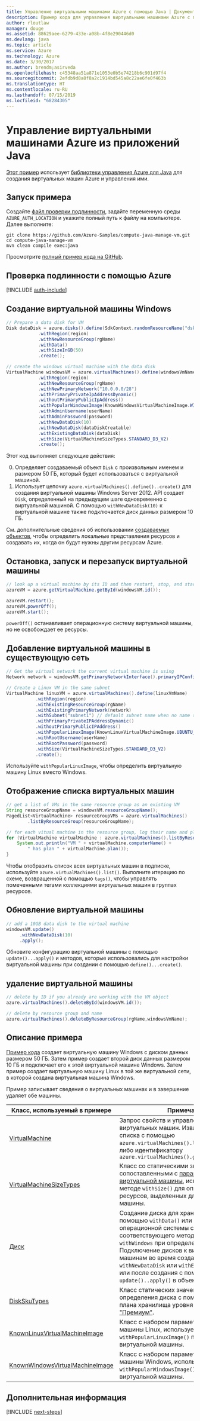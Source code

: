 ```yaml
---
title: Управление виртуальными машинами Azure с помощью Java | Документация Майкрософт
description: Пример кода для управления виртуальными машинами Azure с помощью пакета Azure SDK для Java
author: rloutlaw
manager: douge
ms.assetid: 88629aee-6279-433e-a08b-4f8e290446d0
ms.devlang: java
ms.topic: article
ms.service: Azure
ms.technology: Azure
ms.date: 3/30/2017
ms.author: brendm;asirveda
ms.openlocfilehash: c45348aa51a871e1053e0b5e74218b6c901d97f4
ms.sourcegitcommit: 2efdb9d8a8f8a2c1914bd545a8c22ae6fe0f463b
ms.translationtype: HT
ms.contentlocale: ru-RU
ms.lasthandoff: 07/15/2019
ms.locfileid: "68284305"
---
```

# <a name="manage-azure-virtual-machines-from-your-java-applications"></a>Управление виртуальными машинами Azure из приложений Java

[Этот пример](https://github.com/Azure-Samples/compute-java-manage-vm/) использует [библиотеки управления Azure для Java](https://github.com/Azure/azure-sdk-for-java) для создания виртуальных машин Azure и управления ими.

## <a name="run-the-sample"></a>Запуск примера

Создайте [файл проверки подлинности](https://github.com/Azure/azure-sdk-for-java/blob/master/AUTH.md), задайте переменную среды `AZURE_AUTH_LOCATION` и укажите полный путь к файлу на компьютере. Далее выполните:

```
git clone https://github.com/Azure-Samples/compute-java-manage-vm.git
cd compute-java-manage-vm
mvn clean compile exec:java
```

Просмотрите [полный пример кода на GitHub](https://github.com/Azure-Samples/compute-java-manage-vm/blob/master/src/main/java/com/microsoft/azure/management/compute/samples/ManageVirtualMachine.java).

## <a name="authenticate-with-azure"></a>Проверка подлинности с помощью Azure

[!INCLUDE [auth-include](includes/java-auth-include.md)]

## <a name="create-a-windows-virtual-machine"></a>Создание виртуальной машины Windows

```java
// Prepare a data disk for VM
Disk dataDisk = azure.disks().define(SdkContext.randomResourceName("dsk", 30))
            .withRegion(region)
            .withNewResourceGroup(rgName)
            .withData()
            .withSizeInGB(50)
            .create();

// create the windows virtual machine with the data disk            
VirtualMachine windowsVM = azure.virtualMachines().define(windowsVmName)
            .withRegion(region)
            .withNewResourceGroup(rgName)
            .withNewPrimaryNetwork("10.0.0.0/28")
            .withPrimaryPrivateIpAddressDynamic()
            .withoutPrimaryPublicIpAddress()
            .withPopularWindowsImage(KnownWindowsVirtualMachineImage.WINDOWS_SERVER_2012_R2_DATACENTER)
            .withAdminUsername(userName)
            .withAdminPassword(password)
            .withNewDataDisk(10)
            .withNewDataDisk(dataDiskCreatable)
            .withExistingDataDisk(dataDisk)
            .withSize(VirtualMachineSizeTypes.STANDARD_D3_V2)
            .create();
```

Этот код выполняет следующие действия:   

0. Определяет создаваемый объект `Disk` с произвольным именем и размером 50 ГБ, который будет использоваться с виртуальной машиной.
0. Использует цепочку `azure.virtualMachines().define()..create()` для создания виртуальной машины Windows Server 2012. API создает `Disk`, определенный на предыдущем шаге одновременно с виртуальной машиной. С помощью `withNewDataDisk(10)` к виртуальной машине также подключается диск данных размером 10 ГБ.

См. дополнительные сведения об использовании [создаваемых<T> объектов](java-sdk-azure-concepts.md#Creatables), чтобы определить локальные представления ресурсов и создавать их, когда он будут нужны другим ресурсам Azure.

## <a name="stop-start-and-restart-a-virtual-machine"></a>Остановка, запуск и перезапуск виртуальной машины

```java
// look up a virtual machine by its ID and then restart, stop, and start it
azureVM = azure.getVirtualMachine.getById(windowsVM.id());

azureVM.restart();
azureVM.powerOff();
azureVM.start();
```

`powerOff()` останавливает операционную систему виртуальной машины, но не освобождает ее ресурсы.

## <a name="add-a-virtual-machine-to-an-existing-network"></a>Добавление виртуальной машины в существующую сеть

```java
// Get the virtual network the current virtual machine is using
Network network = windowsVM.getPrimaryNetworkInterface().primaryIPConfiguration().getNetwork();

// Create a Linux VM in the same subnet
VirtualMachine linuxVM = azure.virtualMachines().define(linuxVmName)
           .withRegion(region)
           .withExistingResourceGroup(rgName)
           .withExistingPrimaryNetwork(network)
           .withSubnet("subnet1") // default subnet name when no name specified at creation
           .withPrimaryPrivateIPAddressDynamic()
           .withoutPrimaryPublicIPAddress()
           .withPopularLinuxImage(KnownLinuxVirtualMachineImage.UBUNTU_SERVER_16_04_LTS)
           .withRootUsername(userName)
           .withRootPassword(password)
           .withSize(VirtualMachineSizeTypes.STANDARD_D3_V2)
           .create();
```

Используйте `withPopularLinuxImage`, чтобы определить виртуальную машину Linux вместо Windows.


## <a name="list-virtual-machines"></a>Отображение списка виртуальных машин

```java
// get a list of VMs in the same resource group as an existing VM
String resourceGroupName = windowsVM.resourceGroupName();
PagedList<VirtualMachine> resourceGroupVMs = azure.virtualMachines()
        .listByResourceGroup(resourceGroupName); 

// for each vitual machine in the resource group, log their name and plan
for (VirtualMachine virtualMachine : azure.virtualMachines().listByResourceGroup(resourceGroupName)) {
    System.out.println("VM " + virtualMachine.computerName() + 
        " has plan " + virtualMachine.plan());
}
```

Чтобы отобразить список всех виртуальных машин в подписке, используйте `azure.virtualMachines().list()`. Выполните итерацию по схеме, возвращенной с помощью `tags()`, чтобы управлять помеченными тегами коллекциями виртуальных машин в группах ресурсов.

## <a name="update-a-virtual-machine"></a>Обновление виртуальной машины

```java
// add a 10GB data disk to the virtual machine
windowsVM.update()
     .withNewDataDisk(10)
     .apply();
```

Обновите конфигурацию виртуальной машины с помощью `update()...apply()` и методов, которые использовались для настройки виртуальной машины при создании с помощью `define()...create()`.

## <a name="delete-a-virtual-machine"></a>удаление виртуальной машины

```java
// delete by ID if you already are working with the VM object
azure.virtualMachines().deleteById(windowsVM.id());

// delete by resource group and name
azure.virtualMachines().deleteByResourceGroup(rgName,windowsVmName);
```

## <a name="sample-explanation"></a>Описание примера

[Пример кода](https://github.com/Azure-Samples/compute-java-manage-vm/blob/master/src/main/java/com/microsoft/azure/management/compute/samples/ManageVirtualMachine.java) создает виртуальную машину Windows с диском данных размером 50 ГБ. Затем пример создает второй диск данных размером 10 ГБ и подключает его к этой виртуальной машине Windows.
Затем пример создает виртуальную машину Linux в той же виртуальной сети, в которой создана виртуальная машина Windows.

Пример записывает сведения о виртуальных машинах и в завершение удаляет обе машины.

| Класс, используемый в примере | Примечания
|-------|-------|
| [VirtualMachine](https://docs.microsoft.com/java/api/com.microsoft.azure.management.compute._virtual_machine) | Запрос свойств и управление состоянием виртуальных машин. Извлекается в виде списка с помощью `azure.virtualMachines().list()` или по имени либо идентификатору `azure.virtualMachines().getByResourceGroup()`
| [VirtualMachineSizeTypes](https://docs.microsoft.com/java/api/com.microsoft.azure.management.compute._virtual_machine_size_types) | Класс со статическими значениями, сопоставленными с [параметрами размера виртуальной машины](https://azure.microsoft.com/pricing/details/virtual-machines/linux/), используемыми в методе `withSize()` для определения ресурсов, выделенных для виртуальной машины.
| [Диск](https://docs.microsoft.com/java/api/com.microsoft.azure.management.compute._disk) | Создание диска для хранения данных с помощью `withData()` или образа операционной системы с помощью соответствующего метода `withLinux` либо `withWindows` при определении диска. Подключение дисков к виртуальным машинам во время создания (`using withNewDataDisk` или `withExistingDataDisk`) или после создания с помощью `update()..apply()` в объекте VirtualMachine.
| [DiskSkuTypes](https://docs.microsoft.com/java/api/com.microsoft.azure.management.compute._disk_sku_types) | Класс статических значений для определения диска с помощью тарифного плана хранилища уровня "Стандартный" или ["Премиум"](https://docs.microsoft.com/azure/storage/storage-premium-storage).
| [KnownLinuxVirtualMachineImage](https://docs.microsoft.com/java/api/com.microsoft.azure.management.compute._known_linux_virtual_machine_image) | Класс с набором параметров виртуальной машины Linux, используемых с методом `withPopularLinuxImage()` при определении виртуальной машины.
| [KnownWindowsVirtualMachineImage](https://docs.microsoft.com/java/api/com.microsoft.azure.management.compute._known_windows_virtual_machine_image) | Класс с набором параметров виртуальной машины Windows, используемых с методом `withPopularWindowsImage()` при определении виртуальной машины.

## <a name="next-steps"></a>Дополнительная информация

[!INCLUDE [next-steps](includes/java-next-steps.md)]